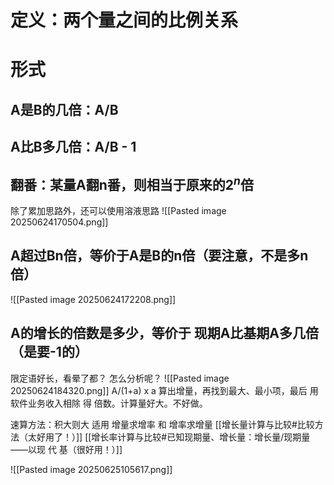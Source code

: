 # 定义：两个量之间的比例关系
# 形式
## A是B的几倍：A/B
## A比B多几倍：A/B - 1
## 翻番：某量A翻n番，则相当于原来的$2^n$倍

除了累加思路外，还可以使用溶液思路
![[Pasted image 20250624170504.png]]
## A超过Bn倍，等价于A是B的n倍（要注意，不是多n倍）
![[Pasted image 20250624172208.png]]

## A的增长的倍数是多少，等价于 现期A比基期A多几倍（是要-1的）

限定语好长，看晕了都？
怎么分析呢？
![[Pasted image 20250624184320.png]]
A/(1+a) x a 算出增量，再找到最大、最小项，最后 用软件业务收入相除 得 倍数。计算量好大。不好做。

速算方法：积大则大
适用 增量求增率 和 增率求增量
[[增长量计算与比较#比较方法（太好用了！）]]
[[增长率计算与比较#已知现期量、增长量：增长量/现期量——以现 代 基（很好用！）]]

![[Pasted image 20250625105617.png]]

